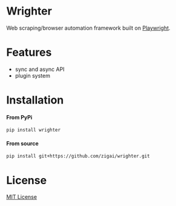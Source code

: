 # Wrighter
Web scraping/browser automation framework built on [Playwright](https://playwright.dev/python/).
# Features
- sync and async API
- plugin system
# Installation
#### From PyPi
```
pip install wrighter
```
#### From source
```
pip install git+https://github.com/zigai/wrighter.git
```
# License
[MIT License](https://github.com/zigai/wrighter/blob/master/LICENSE)
